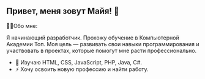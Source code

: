 ## Привет, меня зовут Майя! 👋
👩‍💻Обо мне:

Я начинающий разработчик. Прохожу обучение в Компьютерной Академии Топ.
Моя цель — развивать свои навыки программирования и участвовать в проектах, которые помогут мне расти профессионально.

- 🔭 Изучаю HTML, CSS, JavaScript, PHP, Java, C#.
- ⚡ Хочу освоить новую профессию и найти работу.


<!--
**MainPoxs/MainPoxs** is a ✨ _special_ ✨ repository because its `README.md` (this file) appears on your GitHub profile.

Here are some ideas to get you started:

- 🔭 I’m currently working on ...
- 🌱 I’m currently learning ...
- 👯 I’m looking to collaborate on ...
- 🤔 I’m looking for help with ...
- 💬 Ask me about ...
- 📫 How to reach me: ...
- 😄 Pronouns: ...
- ⚡ Fun fact: ...
-->
